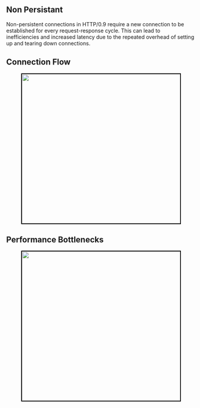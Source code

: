 ## Non Persistant
Non-persistent connections in HTTP/0.9 require a new connection to be established for every request-response cycle. This can lead to inefficiencies and increased latency due to the repeated overhead of setting up and tearing down connections.

## Connection Flow 
<figure>
  <div align="center">
    <img src="data/http/http0.9/asset/http-09-connection-flow.svg" height="400" width="700" style="border: 2px solid black;">
  </div>
  <figcaption style="text-align: center"></figcaption>  
</figure>

## Performance Bottlenecks

<figure>
  <div align="center">
    <img src="data/http/http0.9/asset/http-09-performance-bottlenecks.svg" height="400" width="700" style="border: 2px solid black;">
  </div>
  <figcaption style="text-align: center"></figcaption>  
</figure>